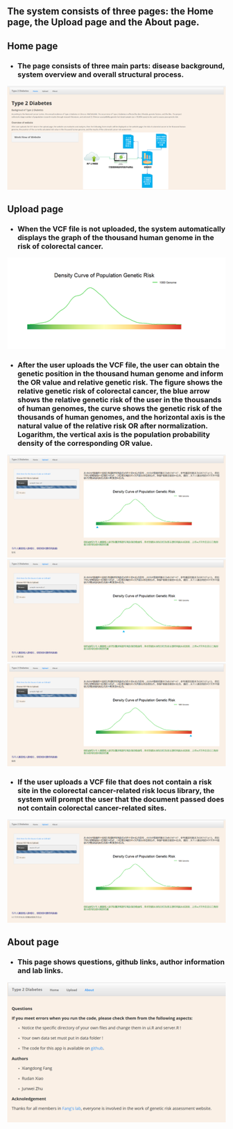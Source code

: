 ## **The system consists of three pages: the Home page, the Upload page and the About page.**
## **Home page**
- ### The page consists of three main parts: disease background, system overview and overall structural process. 
![overview](https://github.com/medxiaorudan/Type-Diabetes/blob/master/image/overview.png)
## **Upload page**
- ### When the VCF file is not uploaded, the system automatically displays the graph of the thousand human genome in the risk of colorectal cancer.
![upload1](https://github.com/medxiaorudan/Type-Diabetes/blob/master/image/upload1.png)
- ### After the user uploads the VCF file, the user can obtain the genetic position in the thousand human genome and inform the OR value and relative genetic risk. The figure shows the relative genetic risk of colorectal cancer, the blue arrow shows the relative genetic risk of the user in the thousands of human genomes, the curve shows the genetic risk of the thousands of human genomes, and the horizontal axis is the natural value of the relative risk OR after normalization. Logarithm, the vertical axis is the population probability density of the corresponding OR value.
![upload2](https://github.com/medxiaorudan/Type-Diabetes/blob/master/image/upload2.png)
![upload3](https://github.com/medxiaorudan/Type-Diabetes/blob/master/image/upload3.png)
![upload4](https://github.com/medxiaorudan/Type-Diabetes/blob/master/image/upload4.png)
- ### If the user uploads a VCF file that does not contain a risk site in the colorectal cancer-related risk locus library, the system will prompt the user that the document passed does not contain colorectal cancer-related sites.
![upload5](https://github.com/medxiaorudan/Type-Diabetes/blob/master/image/upload5.png)
## **About page**
- ### This page shows questions, github links, author information and lab links.
![upload7](https://github.com/medxiaorudan/Type-Diabetes/blob/master/image/upload7.png)

